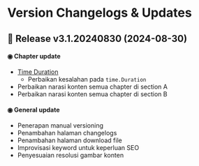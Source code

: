 # Version Changelogs & Updates

## 📝 Release v3.1.20240830 (2024-08-30)

#### ◉ Chapter update

- [Time Duration](https://dasarpemrogramangolang.novalagung.com/A-time-duration.html)
    - Perbaikan kesalahan pada `time.Duration`
- Perbaikan narasi konten semua chapter di section A
- Perbaikan narasi konten semua chapter di section B

#### ◉ General update

- Penerapan manual versioning
- Penambahan halaman changelogs
- Penambahan halaman download file
- Improvisasi keyword untuk keperluan SEO
- Penyesuaian resolusi gambar konten
